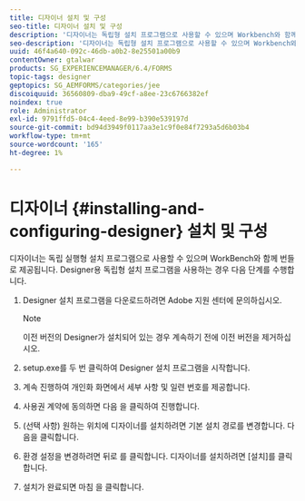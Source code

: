 ```yaml
---
title: 디자이너 설치 및 구성
seo-title: 디자이너 설치 및 구성
description: '디자이너는 독립형 설치 프로그램으로 사용할 수 있으며 Workbench와 함께 번들로 제공됩니다. 독립형 Designer 설치 방법을 알아봅니다.  '
seo-description: '디자이너는 독립형 설치 프로그램으로 사용할 수 있으며 Workbench와 함께 번들로 제공됩니다. 독립형 Designer 설치 방법을 알아봅니다.  '
uuid: 46f4a640-092c-46db-a0b2-8e25501a00b9
contentOwner: gtalwar
products: SG_EXPERIENCEMANAGER/6.4/FORMS
topic-tags: designer
geptopics: SG_AEMFORMS/categories/jee
discoiquuid: 36560809-dba9-49cf-a8ee-23c6766382ef
noindex: true
role: Administrator
exl-id: 9791ffd5-04c4-4eed-8e99-b390e539197d
source-git-commit: bd94d3949f0117aa3e1c9f0e84f7293a5d6b03b4
workflow-type: tm+mt
source-wordcount: '165'
ht-degree: 1%

---
```


# 디자이너 {#installing-and-configuring-designer} 설치 및 구성

디자이너는 독립 실행형 설치 프로그램으로 사용할 수 있으며 WorkBench와 함께 번들로 제공됩니다. Designer용 독립형 설치 프로그램을 사용하는 경우 다음 단계를 수행합니다.

1. Designer 설치 프로그램을 다운로드하려면 Adobe 지원 센터에 문의하십시오.

   >[!NOTE]
   >
   >이전 버전의 Designer가 설치되어 있는 경우 계속하기 전에 이전 버전을 제거하십시오.

1. setup.exe를 두 번 클릭하여 Designer 설치 프로그램을 시작합니다.
1. 계속 진행하여 개인화 화면에서 세부 사항 및 일련 번호를 제공합니다.
1. 사용권 계약에 동의하면 다음 을 클릭하여 진행합니다.
1. (선택 사항) 원하는 위치에 디자이너를 설치하려면 기본 설치 경로를 변경합니다. 다음을 클릭합니다.
1. 환경 설정을 변경하려면 뒤로 를 클릭합니다. 디자이너를 설치하려면 [설치]를 클릭합니다.
1. 설치가 완료되면 마침 을 클릭합니다.
